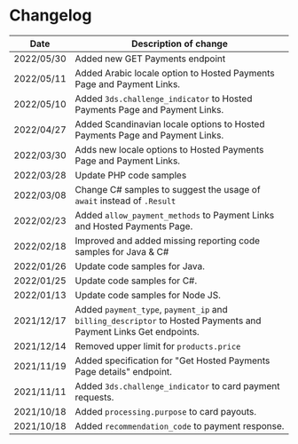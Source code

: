 # Changelog

| Date       | Description of change                                                                                           |
|------------|-----------------------------------------------------------------------------------------------------------------|
| 2022/05/30 | Added new GET Payments endpoint                                                                                 |
| 2022/05/11 | Added Arabic locale option to Hosted Payments Page and Payment Links.                                           |
| 2022/05/10 | Added `3ds.challenge_indicator` to Hosted Payments Page and Payment Links.                                      |
| 2022/04/27 | Added Scandinavian locale options to Hosted Payments Page and Payment Links.                                    |
| 2022/03/30 | Adds new locale options to Hosted Payments Page and Payment Links.                                              |
| 2022/03/28 | Update PHP code samples                                                                                         |
| 2022/03/08 | Change C# samples to suggest the usage of `await` instead of `.Result`                                          |
| 2022/02/23 | Added `allow_payment_methods` to Payment Links and Hosted Payments Page.                                        |
| 2022/02/18 | Improved and added missing reporting code samples for Java & C#                                                 |
| 2022/01/26 | Update code samples for Java.                                                                                   |
| 2022/01/25 | Update code samples for C#.                                                                                     |
| 2022/01/13 | Update code samples for Node JS.                                                                                |
| 2021/12/17 | Added `payment_type`, `payment_ip` and `billing_descriptor` to Hosted Payments and Payment Links Get endpoints. |
| 2021/12/14 | Removed upper limit for `products.price`                                                                        |
| 2021/11/19 | Added specification for "Get Hosted Payments Page details" endpoint.                                            |
| 2021/11/11 | Added `3ds.challenge_indicator` to card payment requests.                                                       |
| 2021/10/18 | Added `processing.purpose` to card payouts.                                                                     |
| 2021/10/18 | Added `recommendation_code` to payment response.                                                                |
